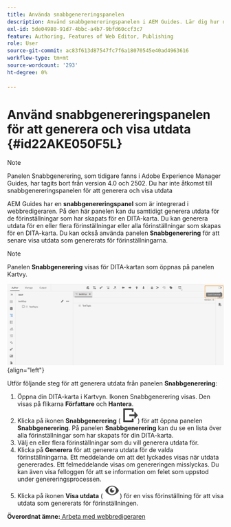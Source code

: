 ```yaml
---
title: Använda snabbgenereringspanelen
description: Använd snabbgenereringspanelen i AEM Guides. Lär dig hur du genererar och visar utdata från snabbgenereringspanelen.
exl-id: 5de04980-91d7-4bbc-a4b7-9bfd60ccf3c7
feature: Authoring, Features of Web Editor, Publishing
role: User
source-git-commit: ac83f613d87547fc7f6a18070545e40ad4963616
workflow-type: tm+mt
source-wordcount: '293'
ht-degree: 0%

---
```


# Använd snabbgenereringspanelen för att generera och visa utdata {#id22AKE050F5L}

>[!NOTE]
>
> Panelen Snabbgenerering, som tidigare fanns i Adobe Experience Manager Guides, har tagits bort från version 4.0 och 2502. Du har inte åtkomst till snabbgenereringspanelen för att generera och visa utdata


AEM Guides har en **snabbgenereringspanel** som är integrerad i webbredigeraren. På den här panelen kan du samtidigt generera utdata för de förinställningar som har skapats för en DITA-karta. Du kan generera utdata för en eller flera förinställningar eller alla förinställningar som skapas för en DITA-karta. Du kan också använda panelen **Snabbgenerering** för att senare visa utdata som genererats för förinställningarna.

>[!NOTE]
>
> Panelen **Snabbgenerering** visas för DITA-kartan som öppnas på panelen Kartvy.

![](images/quick-generate-map-view.png){align="left"}

Utför följande steg för att generera utdata från panelen **Snabbgenerering**:

1. Öppna din DITA-karta i Kartvyn. Ikonen Snabbgenerering visas. Den visas på flikarna **Författare** och **Hantera**.
1. Klicka på ikonen **Snabbgenerering** \( ![](images/quick-generate-icon.svg)\) för att öppna panelen **Snabbgenerering**. På panelen **Snabbgenerering** kan du se en lista över alla förinställningar som har skapats för din DITA-karta.
1. Välj en eller flera förinställningar som du vill generera utdata för.
1. Klicka på **Generera** för att generera utdata för de valda förinställningarna. Ett meddelande om att det lyckades visas när utdata genererades. Ett felmeddelande visas om genereringen misslyckas. Du kan även visa felloggen för att se information om felet som uppstod under genereringsprocessen.
1. Klicka på ikonen **Visa utdata** \( ![](images/view-output-icon.svg)\) för en viss förinställning för att visa utdata som genererats för förinställningen.

**Överordnat ämne:**&#x200B;[ Arbeta med webbredigeraren](web-editor.md)
